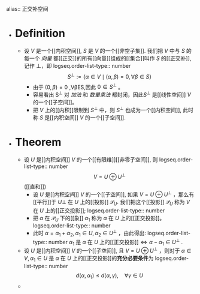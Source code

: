 alias:: 正交补空间

- # Definition
	- 设 $V$ 是一个[[内积空间]], $S$ 是 $V$ 的一个[[非空子集]]. 我们把 $V$ 中与 $S$ 的每一个 *向量* 都[[正交]]的所有[[向量]]组成的[[集合]]叫作 $S$ 的[[正交补]], 记作 $\perp$，即
	  logseq.order-list-type:: number
	  $$
	  S^\perp:=\left\{\alpha\in V\mid(\alpha,\beta)=0,\forall\beta\in S\right\}
	  $$
		- 由于 $(0,\beta)=0$ ,VβES,因此 $0\in S^{\perp}$ 。
		- 容易看出 $\mathrm{S}^{\perp}$ 对 *加法* 和 *数量乘法* 都封闭，因此$S^{\perp}$ 是[[线性空间]] $V$ 的一个[[子空间]]。
		- 把 $V$ 上的[[内积]]限制到 $S^{\perp}$ 中，则 $S^{\perp}$ 也成为一个[[内积空间]], 此时称 $S$ 是[[内积空间]] $V$ 的一个[[子空间]].
- # Theorem
	- 设 $U$ 是[[内积空间]] $V$ 的一个[[有限维]][[非零子空间]], 则
	  logseq.order-list-type:: number
	  $$
	  V=U\oplus U^{\perp}
	  $$
	  ([[直和]])
		- 设 $U$ 是[[内积空间]] $V$ 的一个[[子空间]], 如果 $V=U\oplus U^{\perp}$ ，那么有[[平行]]于 $U\perp$ 在 $U$ 上的[[投影]] $\mathcal{P}_U$. 我们把这个[[投影]] $\mathcal{P}_U$ 称为 $V$ 在 $U$ 上的[[正交投影]];
		  logseq.order-list-type:: number
		- 把 $α$ 在 $\mathcal{P}_U$ 下的[[象]] $α_1$ 称为 $α$ 在 $U$ 上的[[正交投影]]。
		  logseq.order-list-type:: number
		- 此时 $\alpha=\alpha_1+\alpha_2,\alpha_1\in U,\alpha_2\in U^\perp$ ，由此得出:
		  logseq.order-list-type:: number
		  $α_1$ 是 $α$ 在 $U$ 上的[[正交投影]]$\Longleftrightarrow \alpha-\alpha_{1}\in U^{\perp}$ .
	- 设 $U$ 是[[内积空间]] $V$ 的一个[[子空间]], 且 $V{=}U{\oplus}U^{\perp}$ ，则对于 $\alpha\in V,\alpha_{1}\in U$ 是 $α$ 在 $U$ 上的[[正交投影]]的**充分必要条件**为
	  logseq.order-list-type:: number
	  $$
	  d(\alpha,\alpha_{1})\leqslant d\left(\alpha,\gamma\right),\quad\forall\gamma\in U
	  $$
	-